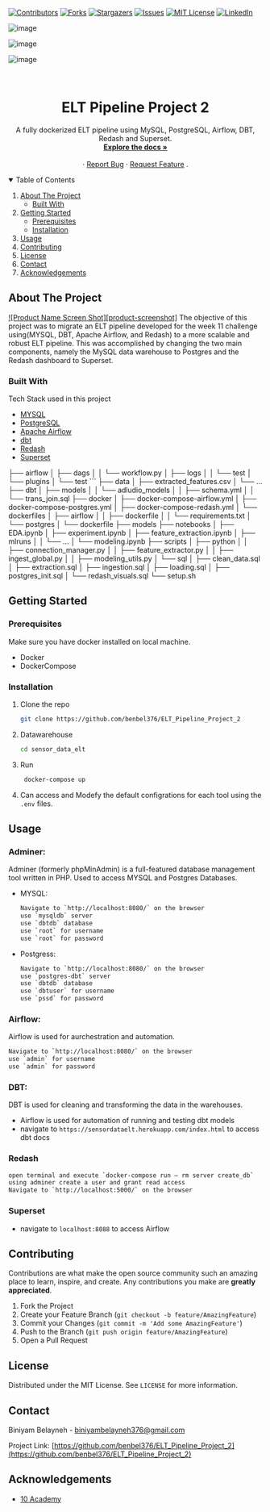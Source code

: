 [![Contributors][contributors-shield]][contributors-url]
[![Forks][forks-shield]][forks-url]
[![Stargazers][stars-shield]][stars-url]
[![Issues][issues-shield]][issues-url]
[![MIT License][license-shield]][license-url]
[![LinkedIn][linkedin-shield]][linkedin-url]

![image](https://user-images.githubusercontent.com/44437166/183901196-8b47f337-4aa0-4ab7-a6e2-f7079c536618.png)

![image](https://user-images.githubusercontent.com/44437166/183892232-53f7e0e5-0bcb-4f54-bc0e-5d8c76248af0.png)


![image](https://user-images.githubusercontent.com/44437166/181994412-9c3c82d1-02e3-44ac-8708-e6d7617ecf3d.png)

<!-- PROJECT LOGO -->
<br />
<p align="center">
  <a href="https://github.com/benbel376/ELT_Pipeline_Project_2">
  </a>
  <h1 align="center">ELT Pipeline Project 2</h1>
  <p align="center">
    A fully dockerized ELT pipeline using MySQL, PostgreSQL, Airflow, DBT, Redash and Superset.
    <br />
    <a href="https://sensordataelt.herokuapp.com/index.html"><strong>Explore the docs »</strong><a>
    <br />
    <br />
    ·
    <a href="https://github.com/benbel376/ELT_Pipeline_Project_2/issues">Report Bug</a>
    ·
    <a href="https://github.com/benbel376/ELT_Pipeline_Project_2/issues">Request Feature</a>
    .
  </p>
</p>



<!-- TABLE OF CONTENTS -->
<details open="open">
  <summary>Table of Contents</summary>
  <ol>
    <li>
      <a href="#about-the-project">About The Project</a>
      <ul>
        <li><a href="#built-with">Built With</a></li>
      </ul>
    </li>
    <li>
      <a href="#getting-started">Getting Started</a>
      <ul>
        <li><a href="#prerequisites">Prerequisites</a></li>
        <li><a href="#installation">Installation</a></li>
      </ul>
    </li>
    <li><a href="#usage">Usage</a></li>
    <li><a href="#contributing">Contributing</a></li>
    <li><a href="#license">License</a></li>
    <li><a href="#contact">Contact</a></li>
    <li><a href="#acknowledgements">Acknowledgements</a></li>
  </ol>
</details>



<!-- ABOUT THE PROJECT -->
## About The Project

[![Product Name Screen Shot][product-screenshot]](https://example.com)
The objective of this project was to migrate an ELT pipeline developed for the week 11 challenge using(MYSQL, DBT, Apache Airflow, and Redash) to a more scalable and robust ELT pipeline. This was accomplished by changing the two main components, namely the MySQL data warehouse to Postgres and the Redash dashboard to Superset.

### Built With

Tech Stack used in this project
* [MYSQL](https://getbootstrap.com)
* [PostgreSQL](https://www.postgresql.org/)
* [Apache Airflow](https://jquery.com)
* [dbt](https://laravel.com)
* [Redash](https://laravel.com)
* [Superset](https://superset.apache.org/)

├── airflow
│    ├── dags
│    │   └── workflow.py
│    ├── logs
│    │   └── test
│    └── plugins
│        └── test    ```
├── data
│   ├── extracted_features.csv
│   └── ...
├── dbt
│   ├── models
│   │   └── adludio_models
│   │       ├── schema.yml
│   │       └── trans_join.sql
├── docker
│   ├── docker-compose-airflow.yml
│   ├── docker-compose-postgres.yml
│   ├── docker-compose-redash.yml
│   └── dockerfiles
│       ├── airflow
│       │   ├── dockerfile
│       │   └── requirements.txt
│       └── postgres
│           └── dockerfile
├── models
├── notebooks
│   ├── EDA.ipynb
│   ├── experiment.ipynb
│   ├── feature_extraction.ipynb
│   ├── mlruns
│   │   └── ...
│   └── modeling.ipynb
├── scripts
│   ├── python
│   │   ├── connection_manager.py
│   │   ├── feature_extractor.py
│   │   ├── ingest_global.py
│   │   ├── modeling_utils.py
│   └── sql
│       ├── clean_data.sql
│       ├── extraction.sql
│       ├── ingestion.sql
│       ├── loading.sql
│       ├── postgres_init.sql
│       └── redash_visuals.sql
└── setup.sh

<!-- GETTING STARTED -->
## Getting Started

### Prerequisites

Make sure you have docker installed on local machine.
* Docker
* DockerCompose
  
### Installation

1. Clone the repo
   ```sh
   git clone https://github.com/benbel376/ELT_Pipeline_Project_2
   ```
2. Datawarehouse
   ```sh
   cd sensor_data_elt
   ```
3. Run
   ```sh
    docker-compose up
   ```
4. Can access and Modefy the default configrations for each tool using the `.env` files.


<!-- USAGE EXAMPLES -->
## Usage

### Adminer: 
Adminer (formerly phpMinAdmin) is a full-featured database management tool written in PHP. Used to access MYSQL and Postgres Databases.
- MYSQL:
   ```sh
   Navigate to `http://localhost:8080/` on the browser
   use `mysqldb` server
   use `dbtdb` database
   use `root` for username
   use `root` for password
   ```
- Postgress:
   ```sh
   Navigate to `http://localhost:8080/` on the browser
   use `postgres-dbt` server
   use `dbtdb` database
   use `dbtuser` for username
   use `pssd` for password
   ```
### Airflow: 
  Airflow is used for aurchestration and automation.
   ```sh
   Navigate to `http://localhost:8080/` on the browser
   use `admin` for username
   use `admin` for password
   ```
### DBT:
DBT is used for cleaning and transforming the data in the warehouses. 
- Airflow is used for automation of running and testing dbt models
- navigate to `https://sensordataelt.herokuapp.com/index.html` to access dbt docs

### Redash
   ```sh
   open terminal and execute `docker-compose run — rm server create_db`
   using adminer create a user and grant read access
   Navigate to `http://localhost:5000/` on the browser
   ```
### Superset
- navigate to `localhost:8088` to access Airflow 



<!-- CONTRIBUTING -->
## Contributing

Contributions are what make the open source community such an amazing place to learn, inspire, and create. Any contributions you make are **greatly appreciated**.

1. Fork the Project
2. Create your Feature Branch (`git checkout -b feature/AmazingFeature`)
3. Commit your Changes (`git commit -m 'Add some AmazingFeature'`)
4. Push to the Branch (`git push origin feature/AmazingFeature`)
5. Open a Pull Request



<!-- LICENSE -->
## License

Distributed under the MIT License. See `LICENSE` for more information.



<!-- CONTACT -->
## Contact

Biniyam Belayneh - biniyambelayneh376@gmail.com

Project Link: [https://github.com/benbel376/ELT_Pipeline_Project_2](https://github.com/benbel376/ELT_Pipeline_Project_2)



<!-- ACKNOWLEDGEMENTS -->
## Acknowledgements
* [10 Academy](https://www.10academy.org/)



<!-- MARKDOWN LINKS & IMAGES -->
<!-- https://www.markdownguide.org/basic-syntax/#reference-style-links -->
[contributors-shield]: https://img.shields.io/github/contributors/benbel376/ELT_Pipeline_Project_2.svg?style=for-the-badge
[contributors-url]: https://github.com/benbel376/ELT_Pipeline_Project_2/graphs/contributors
[forks-shield]: https://img.shields.io/github/forks/benbel376/ELT_Pipeline_Project_2.svg?style=for-the-badge
[forks-url]: https://github.com/benbel376/ELT_Pipeline_Project_2/network/members
[stars-shield]: https://img.shields.io/github/stars/benbel376/ELT_Pipeline_Project_2.svg?style=for-the-badge
[stars-url]: https://github.com/benbel376/ELT_Pipeline_Project_2/stargazers
[issues-shield]: https://img.shields.io/github/issues/benbel376/ELT_Pipeline_Project_2.svg?style=for-the-badge
[issues-url]: https://github.com/benbel376/ELT_Pipeline_Project_2/issues
[license-shield]: https://img.shields.io/github/license/benbel376/ELT_Pipeline_Project_2.svg?style=for-the-badge
[license-url]: https://github.com/benbel376/ELT_Pipeline_Project_2/blob/master/LICENSE.txt
[linkedin-shield]: https://img.shields.io/badge/-LinkedIn-black.svg?style=for-the-badge&logo=linkedin&colorB=555
[linkedin-url]: https://www.linkedin.com/in/biniyam-belayneh-demisse-42909617a//

